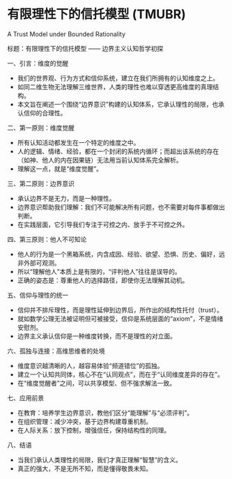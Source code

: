 # 有限理性下的信托模型 (TMUBR)
A Trust Model under Bounded Rationality

标题：有限理性下的信托模型 —— 边界主义认知哲学初探

一、引言：维度的觉醒

* 我们的世界观、行为方式和信仰系统，建立在我们所拥有的认知维度之上。
* 如同二维生物无法理解三维世界，人类的理性也难以穿透更高维度的真理结构。
* 本文旨在阐述一个围绕“边界意识”构建的认知体系，它承认理性的局限，也承认信仰的合理性。

二、第一原则：维度觉醒

* 所有认知活动都发生在一个特定的维度之中。
* 人的逻辑、情绪、经验，都在一个封闭的系统内循环；而超出该系统的存在（如神、他人的内在因果链）无法用当前认知体系完全解析。
* 理解这一点，就是“维度觉醒”。

三、第二原则：边界意识

* 承认边界不是无力，而是一种理性。
* 边界意识帮助我们理解：我们不可能解决所有问题，也不需要对每件事都做出判断。
* 在实践层面，它引导我们专注于可控之内、放手于不可控之外。

四、第三原则：他人不可知论

* 他人的行为是一个黑箱系统，内含成因、经验、欲望、恐惧、历史、偏好，远非外部可观测。
* 所以“理解他人”本质上是有限的，“评判他人”往往是误导的。
* 正确的姿态是：尊重他人的选择路径，即使你无法理解其动机。

五、信仰与理性的统一

* 信仰并不排斥理性，而是理性延伸到边界后，所作出的结构性托付（trust）。
* 就如数学公理无法被证明但可被接受，信仰是系统层面的“axiom”，不是情绪安慰剂。
* 边界主义承认信仰是一种维度转换，而不是理性的对立面。

六、孤独与连接：高维思维者的处境

* 维度意识越清晰的人，越容易体验“频道错位”的孤独。
* 建立一个认知共同体，核心不在“认同观点”，而在于“认同维度差异的存在”。
* 在“维度觉醒者”之间，可以共享模型、但不强求解法一致。

七、应用前景

* 在教育：培养学生边界意识，教他们区分“能理解”与“必须评判”。
* 在组织管理：减少冲突，基于边界构建尊重机制。
* 在人际关系：放下控制，增强信任，保持结构性的同理。

八、结语

* 当我们承认人类理性的局限，我们才真正理解“智慧”的含义。
* 真正的强大，不是无所不知，而是懂得敬畏未知。

